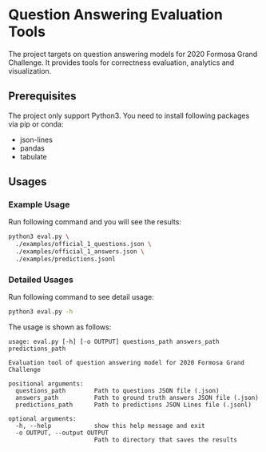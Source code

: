 # Question Answering Evaluation Tools

The project targets on question answering models for 2020 Formosa Grand Challenge. It provides tools for correctness evaluation, analytics and visualization.

## Prerequisites

The project only support Python3. You need to install following packages via pip or conda:

- json-lines
- pandas
- tabulate

## Usages

### Example Usage

Run following command and you will see the results:

```bash
python3 eval.py \
  ./examples/official_1_questions.json \
  ./examples/official_1_answers.json \
  ./examples/predictions.jsonl
```

### Detailed Usages

Run following command to see detail usage:

```bash
python3 eval.py -h
```

The usage is shown as follows:

```
usage: eval.py [-h] [-o OUTPUT] questions_path answers_path predictions_path

Evaluation tool of question answering model for 2020 Formosa Grand Challenge

positional arguments:
  questions_path        Path to questions JSON file (.json)
  answers_path          Path to ground truth answers JSON file (.json)
  predictions_path      Path to predictions JSON Lines file (.jsonl)

optional arguments:
  -h, --help            show this help message and exit
  -o OUTPUT, --output OUTPUT
                        Path to directory that saves the results
```
